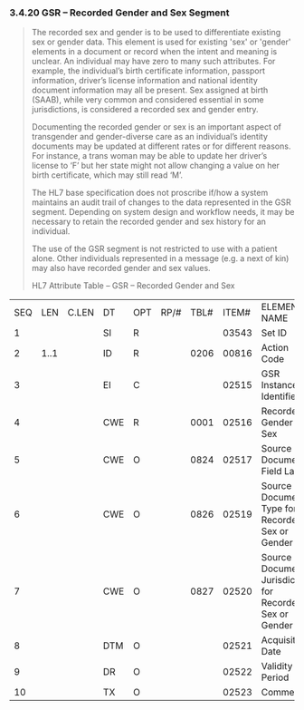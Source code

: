 ### 3.4.20 GSR – Recorded Gender and Sex Segment

> The recorded sex and gender is to be used to differentiate existing sex or gender data. This element is used for existing 'sex' or 'gender' elements in a document or record when the intent and meaning is unclear. An individual may have zero to many such attributes. For example, the individual’s birth certificate information, passport information, driver’s license information and national identity document information may all be present. Sex assigned at birth (SAAB), while very common and considered essential in some jurisdictions, is considered a recorded sex and gender entry.
>
> Documenting the recorded gender or sex is an important aspect of transgender and gender-diverse care as an individual’s identity documents may be updated at different rates or for different reasons. For instance, a trans woman may be able to update her driver’s license to ‘F’ but her state might not allow changing a value on her birth certificate, which may still read ‘M’.
>
> The HL7 base specification does not proscribe if/how a system maintains an audit trail of changes to the data represented in the GSR segment. Depending on system design and workflow needs, it may be necessary to retain the recorded gender and sex history for an individual.
>
> The use of the GSR segment is not restricted to use with a patient alone. Other individuals represented in a message (e.g. a next of kin) may also have recorded gender and sex values.
>
> HL7 Attribute Table – GSR – Recorded Gender and Sex

|     |     |     |     |     |     |     |     |     |
| --- | --- | --- | --- | --- | --- | --- | --- | --- |
| SEQ | LEN | C.LEN | DT | OPT | RP/# | TBL# | ITEM# | ELEMENT NAME |
| 1 |  |  | SI | R |  |  | 03543 | Set ID |
| 2 | 1..1 |  | ID | R |  | 0206 | 00816 | Action Code |
| 3 |  |  | EI | C |  |  | 02515 | GSR Instance Identifier |
| 4 |  |  | CWE | R |  | 0001 | 02516 | Recorded Gender or Sex |
| 5 |  |  | CWE | O |  | 0824 | 02517 | Source Document Field Label |
| 6 |  |  | CWE | O |  | 0826 | 02519 | Source Document Type for Recorded Sex or Gender |
| 7 |  |  | CWE | O |  | 0827 | 02520 | Source Document Jurisdiction for Recorded Sex or Gender |
| 8 |  |  | DTM | O |  |  | 02521 | Acquisition Date |
| 9 |  |  | DR | O |  |  | 02522 | Validity Period |
| 10 |  |  | TX | O |  |  | 02523 | Comment |
